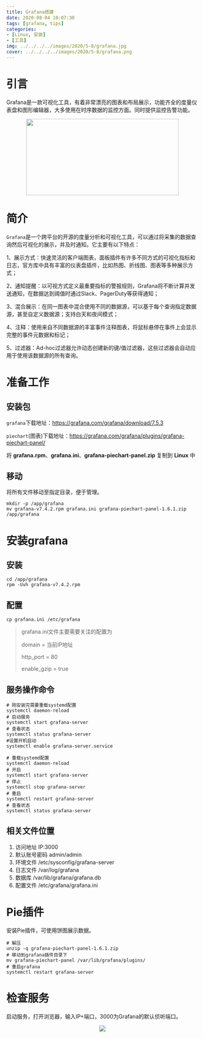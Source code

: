 ```yaml
---
title: Grafana搭建
date: 2020-08-04 10:07:30
tags: [grafana, tips]
categories: 
- [Linux, 安装]
- [工具]
img: ../../../../images/2020/5-8/grafana.jpg
cover: ../../../../images/2020/5-8/grafana.png
---
```


# 引言

Grafana是一款可视化工具，有着非常漂亮的图表和布局展示，功能齐全的度量仪表盘和图形编辑器，大多使用在时序数据的监控方面。同时提供监控告警功能。<div align=center><img width="400" height="200" src="../../../../images/2020/5-8/grafana.png" algin="center"/></div><!-- more -->

# 简介

`Grafana`是一个跨平台的开源的度量分析和可视化工具，可以通过将采集的数据查询然后可视化的展示，并及时通知。它主要有以下特点：

1、展示方式：快速灵活的客户端图表，面板插件有许多不同方式的可视化指标和日志，官方库中具有丰富的仪表盘插件，比如热图、折线图、图表等多种展示方式；

2、通知提醒：以可视方式定义最重要指标的警报规则，Grafana将不断计算并发送通知，在数据达到阈值时通过Slack、PagerDuty等获得通知；

3、混合展示：在同一图表中混合使用不同的数据源，可以基于每个查询指定数据源，甚至自定义数据源；支持白天和夜间模式；

4、注释：使用来自不同数据源的丰富事件注释图表，将鼠标悬停在事件上会显示完整的事件元数据和标记；

5、过滤器：Ad-hoc过滤器允许动态创建新的键/值过滤器，这些过滤器会自动应用于使用该数据源的所有查询。

# 准备工作

## 安装包

`grafana`下载地址：https://grafana.com/grafana/download/7.5.3

`piechart`(图表)下载地址：https://grafana.com/grafana/plugins/grafana-piechart-panel/

将 **grafana.rpm**、**grafana.ini**、**grafana-piechart-panel.zip** 复制到 **Linux** 中

## 移动

将所有文件移动至指定目录，便于管理。

```shell
mkdir -p /app/grafana
mv grafana-v7.4.2.rpm grafana.ini grafana-piechart-panel-1.6.1.zip /app/grafana
```

# 安装grafana

## 安装

```shell
cd /app/grafana
rpm -Uvh grafana-v7.4.2.rpm
```

## 配置

```shell
cp grafana.ini /etc/grafana
```

> grafana.ini文件主要需要关注的配置为
>
> domain = 当前IP地址
>
> http_port = 80
>
> enable_gzip = true

## 服务操作命令

```shell
# 刚安装完需要重载systemd配置
systemctl daemon-reload
# 启动服务
systemctl start grafana-server
# 查看状态
systemctl status grafana-server
#设置开机启动
systemctl enable grafana-server.service
```

```shell
# 重载systemd配置
systemctl daemon-reload
# 开启
systemctl start grafana-server
# 停止
systemctl stop grafana-server
# 重启
systemctl restart grafana-server
# 查看状态
systemctl status grafana-server
```

## 相关文件位置

1. 访问地址
   IP:3000
2. 默认账号密码
   admin/admin
3. 环境文件
   /etc/sysconfig/grafana-server
4. 日志文件
   /var/log/grafana
5. 数据库
   /var/lib/grafana/grafana.db
6. 配置文件
   /etc/grafana/grafana.ini

# Pie插件

安装Pie插件，可使用饼图展示数据。

```shell
# 解压
unzip -q grafana-piechart-panel-1.6.1.zip
# 移动到grafana插件目录下
mv grafana-piechart-panel /var/lib/grafana/plugins/
# 重启grafana
systemctl restart grafana-server
```

# 检查服务

启动服务，打开浏览器，输入IP+端口，3000为Grafana的默认侦听端口。

<div align=center><img src="../../../../images/2020/5-8/grafana_result.png" algin="center"/></div>
